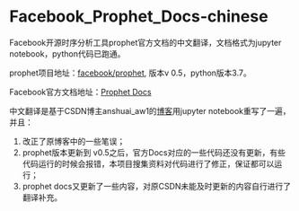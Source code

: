# Facebook_Prophet_Docs-chinese
Facebook开源时序分析工具prophet官方文档的中文翻译，文档格式为jupyter notebook，python代码已跑通。

prophet项目地址：[facebook/prophet](https://github.com/facebook/prophet), 版本v 0.5，python版本3.7。

Facebook官方文档地址：[Prophet Docs](https://facebook.github.io/prophet/docs/quick_start.html)

中文翻译是基于CSDN博主anshuai_aw1的[博客](https://blog.csdn.net/anshuai_aw1/article/details/83412058)用jupyter notebook重写了一遍，并且：
1. 改正了原博客中的一些笔误；
2. prophet版本更新到 v0.5之后，官方Docs对应的一些代码还没有更新，有些代码运行的时候会报错，本项目搜集资料对代码进行了修正，保证都可以运行；
3. prophet docs又更新了一些内容，对原CSDN未能及时更新的内容自行进行了翻译补充。
